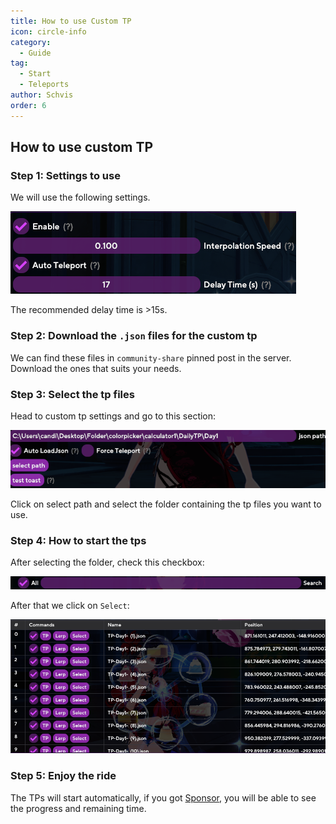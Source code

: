 ```yaml
---
title: How to use Custom TP
icon: circle-info
category:
  - Guide
tag:
  - Start
  - Teleports
author: Schvis
order: 6
---
```


## How to use custom TP

### Step 1: Settings to use

We will use the following settings.

![](../../.vuepress/images/teleport1.png)

The recommended delay time is >15s.

### Step 2: Download the `.json` files for the custom tp

We can find these files in `community-share` pinned post in the server. Download the ones that suits your needs.

### Step 3: Select the tp files

Head to custom tp settings and go to this section:

![](../../.vuepress/images/teleport2.png)

Click on select path and select the folder containing the tp files you want to use.

### Step 4: How to start the tps

After selecting the folder, check this checkbox:

![](../../.vuepress/images/teleport3.png)

After that we click on `Select`:

![](../../.vuepress/images/teleport4.png)

### Step 5: Enjoy the ride

The TPs will start automatically, if you got [Sponsor](../start/sponsor.md), you will be able to see the progress and remaining time.


